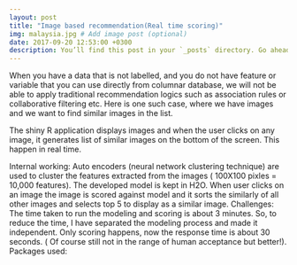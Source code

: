 ```yaml
---
layout: post
title: "Image based recommendation(Real time scoring)"
img: malaysia.jpg # Add image post (optional)
date: 2017-09-20 12:53:00 +0300
description: You’ll find this post in your `_posts` directory. Go ahead and edit it and re-build the site to see your changes. # Add post description (optional)
---
```

When you have a data that is not labelled, and you do not have feature or variable that you can use directly from columnar database, we will not be able to apply traditional recommendation logics such as association rules or collaborative filtering etc. Here is one such case, where we have images and we want to find similar images in the list. 

The shiny R application displays images and when the user clicks on any image, it generates list of similar images on the bottom of the screen. This happen in real time. 

Internal working: Auto encoders (neural network clustering technique) are used to cluster the features extracted from the images ( 100X100 pixles = 10,000 features). The developed model is kept in H2O. When user clicks on an image the image is scored against model and it sorts the similarly of all other images and selects top 5 to display as a similar image. 
Challenges: The time taken to run the modeling and scoring is about 3 minutes. 
So, to reduce the time, I have separated the modeling process and made it independent. Only scoring happens, now the response time is about 30 seconds. ( Of course still not in the range of  human acceptance but better!). 
Packages used: 
